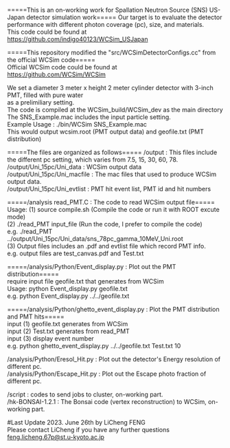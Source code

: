 =====This is an on-working work for Spallation Neutron Source (SNS) US-Japan detector simulation work=====
Our target is to evaluate the detector performance with different photon coverage (pc), size, and materials.  
This code could be found at   
https://github.com/indigo40123/WCSim_USJapan  

=====This repository modified the "src/WCSimDetectorConfigs.cc" from the official WCSim code=====  
Official WCSim code could be found at  
https://github.com/WCSim/WCSim  

We set a diameter 3 meter x height 2 meter cylinder detector with 3-inch PMT, filled with pure water  
as a prelimiliary setting.  
The code is compiled at the WCSim_build/WCSim_dev as the main directory  
The SNS_Example.mac includes the input particle setting.  
Example Usage :  ./bin/WCSim SNS_Example.mac  
This would output wcsim.root (PMT output data) and geofile.txt (PMT distribution)  


=====The files are organized as follows===== 
 /output : This files include the different pc setting, which varies from 7.5, 15, 30, 60, 78.  
 /output/Uni_15pc/Uni_data : WCSim output data  
 /output/Uni_15pc/Uni_macfile : The mac files that used to produce WCSim output data.  
 /output/Uni_15pc/Uni_evtlist : PMT hit event list, PMT id and hit numbers  

=====/analysis read_PMT.C : The code to read WCSim output file=====  
Usage: 
(1) source compile.sh (Compile the code or run it with ROOT excute mode)  
(2) ./read_PMT input_file (Run the code, I prefer to compile the code)                                  
e.g. ./read_PMT ../output/Uni_15pc/Uni_data/sns_78pc_gamma_10MeV_Uni.root  
(3) Output files includes an .pdf and evtlist file which record PMT info.  
e.g. output files are test_canvas.pdf and Test.txt  

=====/analysis/Python/Event_display.py : Plot out the PMT distribution=====  
require input file geofile.txt that generates from WCSim  
Usage: 
python Event_display.py geofile.txt  
e.g. python Event_display.py ../../geofile.txt  

=====/analysis/Python/ghetto_event_display.py : Plot the PMT distribution and PMT hits=====  
input (1) geofile.txt generates from WCSim  
input (2) Test.txt generates from read_PMT  
input (3) display event number  
e.g. python ghetto_event_display.py ../../geofile.txt Test.txt 10  

/analysis/Python/Eresol_Hit.py : Plot out the detector's Energy resolution of different pc.  
/analysis/Python/Escape_Hit.py : Plot out the Escape photo fraction of different pc.  

/script : codes to send jobs to cluster, on-working part.  
/hk-BONSAI-1.2.1 : The Bonsai code (vertex reconstruction) to WCSim, on-working part.  

#Last Update 2023. June 26th by LiCheng FENG  
Please contact LiCheng if you have any further questions  
feng.licheng.67p@st.u-kyoto.ac.jp  
